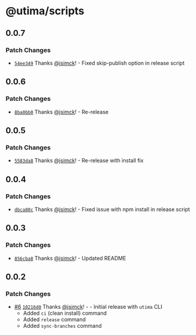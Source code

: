 # @utima/scripts

## 0.0.7

### Patch Changes

- [`54ee349`](https://github.com/utima-solutions/core/commit/54ee3491b4f43abd188e2de97eb8477f52979147) Thanks [@jsimck](https://github.com/jsimck)! - Fixed skip-publish option in release script

## 0.0.6

### Patch Changes

- [`8ba0bb0`](https://github.com/utima-solutions/core/commit/8ba0bb02d392bf28628f99f43ac57cbe8698e49d) Thanks [@jsimck](https://github.com/jsimck)! - Re-release

## 0.0.5

### Patch Changes

- [`5583da8`](https://github.com/utima-solutions/core/commit/5583da8a7c460636e9d445e6dd1524de3ce1bc41) Thanks [@jsimck](https://github.com/jsimck)! - Re-release with install fix

## 0.0.4

### Patch Changes

- [`dbca80c`](https://github.com/utima-solutions/core/commit/dbca80cd78306001cda36f08170bfa1ca365adbb) Thanks [@jsimck](https://github.com/jsimck)! - Fixed issue with npm install in release script

## 0.0.3

### Patch Changes

- [`856cba8`](https://github.com/utima-solutions/core/commit/856cba88ec3b69973702a435f01979dfc6ca0377) Thanks [@jsimck](https://github.com/jsimck)! - Updated README

## 0.0.2

### Patch Changes

- [#6](https://github.com/utima-solutions/core/pull/6) [`10216d0`](https://github.com/utima-solutions/core/commit/10216d0939c7cbc1e678ab273521ac3a27148e16) Thanks [@jsimck](https://github.com/jsimck)! - - Initial release with `utima` CLI
  - Added `ci` (clean install) command
  - Added `release` command
  - Added `sync-branches` command
